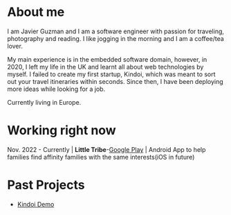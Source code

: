 # About me

I am Javier Guzman and I am a software engineer with passion for traveling, photography and reading. I like jogging in the morning and I am a coffee/tea lover.

My main experience is in the embedded software domain, however, in 2020, I left my life in the UK and learnt all about web technologies by myself. I failed to create my first startup, Kindoi, which was meant to sort out your travel itineraries within seconds. Since then, I have been deploying more ideas while looking for a job.

Currently living in Europe.

# Working right now

Nov. 2022 - Currently | **Little Tribe**-[Google Play](https://play.google.com/store/apps/details?id=app.littletribe) | Android App to help families find affinity families with the same interests(iOS in future)

# Past Projects

* [Kindoi Demo](https://www.youtube.com/watch?v=GEFlbBDr_Rw)
